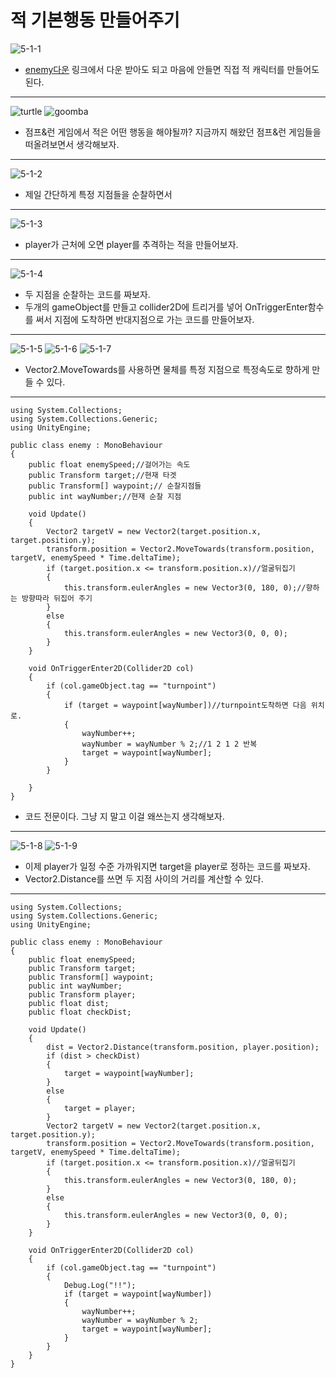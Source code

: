 적 기본행동 만들어주기  
=======================
![5-1-1](https://github.com/isp829/HU/blob/master/images/lecture5/5-1/5-1-1.PNG)  
* [enemy다운](https://drive.google.com/file/d/1oo1JdJfdgBsulcYFz6lERQLvpYDyjJ0V/view?usp=sharing)
링크에서 다운 받아도 되고 마음에 안들면 직접 적 캐릭터를 만들어도된다.    
------------------------------------ 
![turtle](https://github.com/isp829/HU/blob/master/images/lecture5/5-1/KoopaTroopa.png)
![goomba](https://github.com/isp829/HU/blob/master/images/lecture5/5-1/goomba.png)  
* 점프&런 게임에서 적은 어떤 행동을 해야될까?
지금까지 해왔던 점프&런 게임들을 떠올려보면서 생각해보자.  
---------------------------  
![5-1-2](https://github.com/isp829/HU/blob/master/images/lecture5/5-1/5-1-2.png)  
* 제일 간단하게 특정 지점들을 순찰하면서  
---------------------------  
![5-1-3](https://github.com/isp829/HU/blob/master/images/lecture5/5-1/5-1-3.png)  
* player가 근처에 오면 player를 추격하는 적을 만들어보자.  
-----------------------  
![5-1-4](https://github.com/isp829/HU/blob/master/images/lecture5/5-1/5-1-4.PNG)  
* 두 지점을 순찰하는 코드를 짜보자.  
* 두개의 gameObject를 만들고 collider2D에 트리거를 넣어 OnTriggerEnter함수를 써서 지점에 도착하면 반대지점으로 가는 코드를 만들어보자.  
-------------------------------------------------  
![5-1-5](https://github.com/isp829/HU/blob/master/images/lecture5/5-1/5-1-5.PNG)
![5-1-6](https://github.com/isp829/HU/blob/master/images/lecture5/5-1/5-1-6.PNG)
![5-1-7](https://github.com/isp829/HU/blob/master/images/lecture5/5-1/5-1-7.PNG)
* Vector2.MoveTowards를 사용하면 물체를 특정 지점으로 특정속도로 향하게 만들 수 있다.   
--------------------------------
```
using System.Collections;
using System.Collections.Generic;
using UnityEngine;

public class enemy : MonoBehaviour
{
    public float enemySpeed;//걸어가는 속도     
    public Transform target;//현재 타겟 
    public Transform[] waypoint;// 순찰지점들  
    public int wayNumber;//현재 순찰 지점  
   
    void Update()
    {
        Vector2 targetV = new Vector2(target.position.x, target.position.y);
        transform.position = Vector2.MoveTowards(transform.position, targetV, enemySpeed * Time.deltaTime);
        if (target.position.x <= transform.position.x)//얼굴뒤집기
        {
            this.transform.eulerAngles = new Vector3(0, 180, 0);//향하는 방향따라 뒤집어 주기  
        }
        else
        {
            this.transform.eulerAngles = new Vector3(0, 0, 0); 
        }
    }

    void OnTriggerEnter2D(Collider2D col) 
    {
        if (col.gameObject.tag == "turnpoint") 
        {
            if (target = waypoint[wayNumber])//turnpoint도착하면 다음 위치로.
            {
                wayNumber++;
                wayNumber = wayNumber % 2;//1 2 1 2 반복
                target = waypoint[wayNumber];
            }
        }
       
    }
}

```
* 코드 전문이다. 그냥 지 말고 이걸 왜쓰는지 생각해보자.  
-------------------  
![5-1-8](https://github.com/isp829/HU/blob/master/images/lecture5/5-1/5-1-8.PNG)
![5-1-9](https://github.com/isp829/HU/blob/master/images/lecture5/5-1/5-1-9.PNG)
* 이제 player가 일정 수준 가까워지면 target을 player로 정하는 코드를 짜보자.  
* Vector2.Distance를 쓰면 두 지점 사이의 거리를 계산할 수 있다.  
--------------------------------
```
using System.Collections;
using System.Collections.Generic;
using UnityEngine;

public class enemy : MonoBehaviour
{
    public float enemySpeed;
    public Transform target;
    public Transform[] waypoint;
    public int wayNumber;
    public Transform player;
    public float dist;
    public float checkDist;
    
    void Update()
    {
        dist = Vector2.Distance(transform.position, player.position);
        if (dist > checkDist)
        {
            target = waypoint[wayNumber]; 
        }
        else 
        {
            target = player;
        }
        Vector2 targetV = new Vector2(target.position.x, target.position.y);
        transform.position = Vector2.MoveTowards(transform.position, targetV, enemySpeed * Time.deltaTime);
        if (target.position.x <= transform.position.x)//얼굴뒤집기
        {
            this.transform.eulerAngles = new Vector3(0, 180, 0);
        }
        else
        {
            this.transform.eulerAngles = new Vector3(0, 0, 0); 
        }
    }

    void OnTriggerEnter2D(Collider2D col) 
    {
        if (col.gameObject.tag == "turnpoint") 
        {
            Debug.Log("!!");
            if (target = waypoint[wayNumber])
            {
                wayNumber++;
                wayNumber = wayNumber % 2;
                target = waypoint[wayNumber];
            }
        }
    }
}

```
